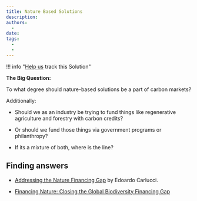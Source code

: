 ```yaml
---
title: Nature Based Solutions
description:
authors:
  - 
date: 
tags:
  -
  -
---
```


!!! info "[Help us](../../contribute) track this Solution"

**The Big Question:**

To what degree should nature-based solutions be a part of carbon markets?

Additionally:

 - Should we as an industry be trying to fund things like regenerative agriculture and forestry with carbon credits?

 - Or should we fund those things via government programs or philanthropy? 

 - If its a mixture of both, where is the line?


## Finding answers

- [Addressing the Nature Financing Gap](https://www.iisd.org/articles/insight/addressing-nature-financing-gap) by Edoardo Carlucci.

- [Financing Nature: Closing the Global Biodiversity Financing Gap](https://www.paulsoninstitute.org/conservation/financing-nature-report/)